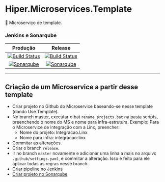 # Hiper.Microservices.Template

📘 Microserviço de template.

### Jenkins e Sonarqube

| Produção | Release | 
|:---:|:------:|
|[![Build Status](http://jenkins.hiper.com.br/buildStatus/icon?job=Hiper.Microservices.Template%2Fmaster)](http://jenkins.hiper.com.br/job/Hiper.Microservices.Template/job/master/) | [![Build Status](http://jenkins.hiper.com.br/buildStatus/icon?job=Hiper.Microservices.Template%2Frelease)](http://jenkins.hiper.com.br/job/Hiper.Microservices.Template/job/release/)|
|[![Sonarqube](https://img.shields.io/badge/Sonarqube-master-1abc9c.svg)](http://sonarqube.hiper.com.br/dashboard?id=Hiper.Microservices.Template)|[![Sonarqube](https://img.shields.io/badge/Sonarqube-release-1abc9c.svg)](http://sonarqube.hiper.com.br/dashboard?branch=release&id=Hiper.Microservices.Template)|


------

## Criação de um Microservice a partir desse template

- Criar projeto no Github do Microservice baseando-se nesse template (dando Use Template).
- No branch master, executar o bat `rename_projects.bat` na pasta scripts, preenchendo o nome do MS e nome para infra-estrutura. Exemplo: Para o Microservice de Integração com a Linx, preencher:
  - Nome do projeto: Integracao.Linx
  - Nome para infra: integracao-linx
- Commitar as alterações. 
- Criar o branch `release`.
- Ir no branch `master` novamente e adicionar uma linha a mais no arquivo `.github/settings.yaml`, e commitar a alteração. Isso é feito para ele aplicar todas as regras nesse branch.
- [Criar pipeline no Jenkins](https://dev.azure.com/hiperdevops/Hiper%203.0/_wiki/wikis/Hiper-3.0.wiki/1611/Projeto-no-Jenkins)
- [Criar projeto no Sonarqube](https://dev.azure.com/hiperdevops/Hiper%203.0/_wiki/wikis/Hiper-3.0.wiki/1613/Projeto-no-Sonarqube)
